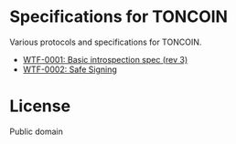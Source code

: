 # Specifications for TONCOIN

Various protocols and specifications for TONCOIN.

* [WTF-0001: Basic introspection spec (rev 3)](/specs/wtf-0001.md)
* [WTF-0002: Safe Signing](/specs/wtf-0002.md)

# License
Public domain